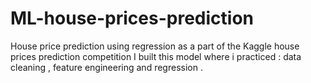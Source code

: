 # ML-house-prices-prediction
House price prediction using regression
as a part of the Kaggle house prices prediction competition I built this model where i practiced : data cleaning , feature  engineering  and regression . 
